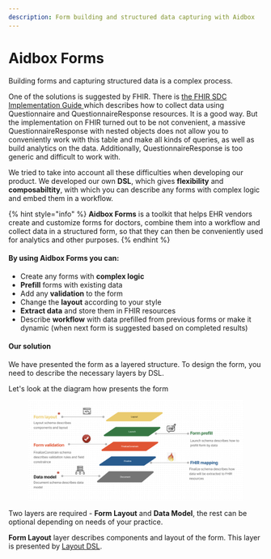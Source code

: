 ```yaml
---
description: Form building and structured data capturing with Aidbox
---
```


# Aidbox Forms

Building forms and capturing structured data is a complex process.&#x20;

One of the solutions is suggested by FHIR. There is [the FHIR SDC Implementation Guide ](https://build.fhir.org/ig/HL7/sdc/index.html)which describes how to collect data using Questionnaire and QuestionnaireResponse resources. It is a good way. But the implementation on FHIR turned out to be not convenient, a massive QuestionnaireResponse with nested objects does not allow you to conveniently work with this table and make all kinds of queries, as well as build analytics on the data. Additionally, QuestionnaireResponse is too generic and difficult to work with.

We tried to take into account all these difficulties when developing our product. We developed our own **DSL**, which gives **flexibility** and **composabiltity**, with which you can describe any forms with complex logic and embed them in a workflow.

{% hint style="info" %}
&#x20;**Aidbox Forms** is a toolkit that helps EHR vendors create and customize forms for doctors, combine them into a workflow and collect data in a structured form, so that they can then be conveniently used for analytics and other purposes.
{% endhint %}

#### By using Aidbox Forms you can:

* Create any forms with **complex logic**
* **Prefill** forms with existing data&#x20;
* Add any **validation** to the form&#x20;
* Change the **layout** according to your style&#x20;
* **Extract data** and store them in FHIR resources&#x20;
* Describe **workflow** with data prefilled from previous forms or make it dynamic (when next form is suggested based on completed results)

#### Our solution

We have presented the form as a layered structure. To design the form, you need to describe the necessary layers by DSL.

Let's look at the diagram how presents the form

<figure><img src="../.gitbook/assets/Screenshot 2022-08-23 at 17.24.50.png" alt=""><figcaption></figcaption></figure>

Two layers are required - **Form Layout** and **Data Model**, the rest can be optional depending on needs of your practice.

**Form Layout** layer describes components and layout of the form. This layer is presented by [Layout DSL](../reference/aidbox-forms/layout-dsl.md).
